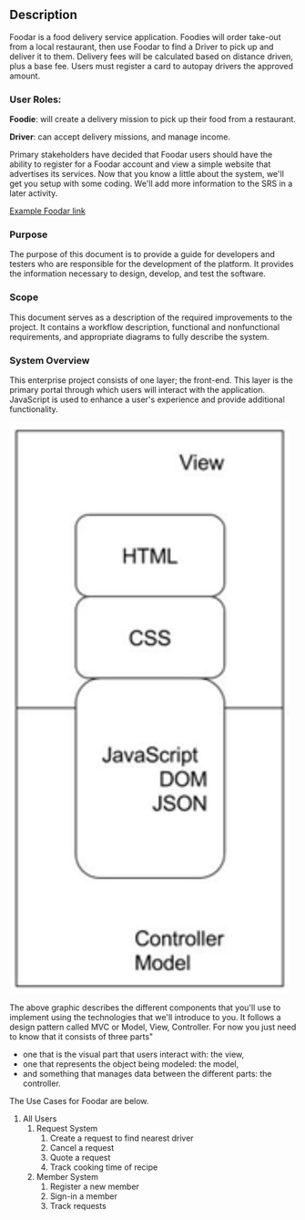 ## Description

Foodar is a food delivery service application. Foodies will order take-out from
a local restaurant, then use Foodar to find a Driver to pick up and deliver it
to them. Delivery fees will be calculated based on distance driven, plus a
base fee. Users must register a card to autopay drivers the approved amount.

 

### User Roles:

**Foodie**: will create a delivery mission to pick up their food from a restaurant.

**Driver**: can accept delivery missions, and manage income.
 

Primary stakeholders have decided that Foodar users should have the ability to
register for a Foodar account and view a simple website that advertises its
services. Now that you know a little about the system, we'll get you setup with
some coding. We'll add more information to the SRS in a later activity.

[Example Foodar link](http://showcase.revature.com/foodar100/)


### Purpose

The purpose of this document is to provide a guide for developers and testers who are responsible for the development of the platform. It provides the information necessary to design, develop, and test the software.


### Scope

This document serves as a description of the required improvements to the project. It contains a workflow description, functional and nonfunctional requirements, and appropriate diagrams to fully describe the system.


### System Overview

This enterprise project consists of one layer; the front-end. This layer is the primary portal through which users will interact with the application. JavaScript is used to enhance a user's experience and provide additional functionality.

 
![Model View Controller - MVC](./images/img_MVC.jpg)


The above graphic describes the different components that you'll use to implement using the technologies that we'll introduce to you. It follows a design pattern called MVC or Model, View, Controller. For now you just need to know that it consists of three parts"

- one that is the visual part that users interact with: the view,
- one that represents the object being modeled: the model,
- and something that manages data between the different parts: the controller.


The Use Cases for Foodar are below.

1. All Users
    1. Request System
        1. Create a request to find nearest driver
        2. Cancel a request
        3. Quote a request
        4. Track cooking time of recipe
    2. Member System
        1. Register a new member
        2. Sign-in a member
        3. Track requests